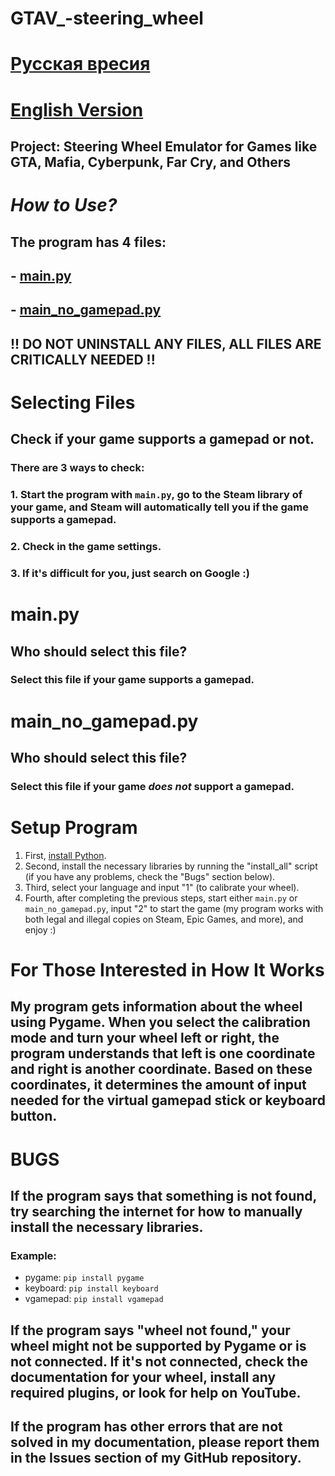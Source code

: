 # GTAV_-steering_wheel
# [Русская вресия](readme_ru.md)
# [English Version](readme_en.md)
## Project: Steering Wheel Emulator for Games like GTA, Mafia, Cyberpunk, Far Cry, and Others

# *How to Use?*
## The program has 4 files:
## - [main.py](https://github.com/Sergeiprogrammer/GTAV_-steering_wheel?tab=readme-ov-file#other-file-criticall-need-and-he-in-all-situation-must-be-installed)
## - [main_no_gamepad.py](https://github.com/Sergeiprogrammer/GTAV_-steering_wheel?tab=readme-ov-file#main_no_gamepadpy-1)  
## **!! DO NOT UNINSTALL ANY FILES, ALL FILES ARE CRITICALLY NEEDED !!**

# Selecting Files
## Check if your game supports a gamepad or not.
### There are 3 ways to check:
### 1. Start the program with `main.py`, go to the Steam library of your game, and Steam will automatically tell you if the game supports a gamepad.
### 2. Check in the game settings.
### 3. If it's difficult for you, just search on Google :)

# main.py
## Who should select this file?
### Select this file if your game supports a gamepad.

# main_no_gamepad.py
## Who should select this file?
### Select this file if your game *does not* support a gamepad.

# Setup Program
1. First, [install Python](https://youtu.be/nU2Egc3Zx3Q?si=UKn9doIC49yTroGD).
2. Second, install the necessary libraries by running the "install_all" script (if you have any problems, check the "Bugs" section below).
3. Third, select your language and input "1" (to calibrate your wheel).
4. Fourth, after completing the previous steps, start either `main.py` or `main_no_gamepad.py`, input "2" to start the game (my program works with both legal and illegal copies on Steam, Epic Games, and more), and enjoy :)

# For Those Interested in How It Works
## My program gets information about the wheel using Pygame. When you select the calibration mode and turn your wheel left or right, the program understands that left is one coordinate and right is another coordinate. Based on these coordinates, it determines the amount of input needed for the virtual gamepad stick or keyboard button.

# BUGS

## If the program says that something is not found, try searching the internet for how to manually install the necessary libraries.
### Example:
- pygame: `pip install pygame`
- keyboard: `pip install keyboard`
- vgamepad: `pip install vgamepad`

## If the program says "wheel not found," your wheel might not be supported by Pygame or is not connected. If it's not connected, check the documentation for your wheel, install any required plugins, or look for help on YouTube.

## If the program has other errors that are not solved in my documentation, please report them in the Issues section of my GitHub repository.
